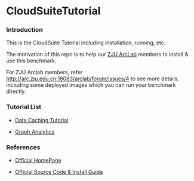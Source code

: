 CloudSuiteTutorial
==================

### Introduction

This is the CloudSuite Tutorial including installation, running, etc. 

The motivation of this repo is to help our [ZJU ArcLab](http://arc.zju.edu.cn) members to install & use this benchmark.

For ZJU Arclab members, refer <http://arc.zju.edu.cn:18083/arclab/forum/issues/4> to see more details, including some deployed images which you can run your benchmark directly.

### Tutorial List

* [Data Caching Tutorial](https://github.com/chetui/CloudSuiteTutorial/tree/master/data_caching)

* [Graph Analytics](https://github.com/chetui/CloudSuiteTutorial/tree/master/graph_analytics)

### References

* [Official HomePage](http://parsa.epfl.ch/cloudsuite/cloudsuite.html)  

* [Official Source Code & Install Guide](http://parsa.epfl.ch/cloudsuite/downloads.html)  
